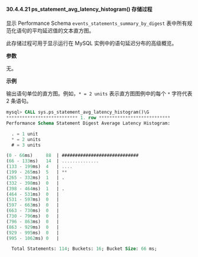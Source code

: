 #### 30.4.4.21 ps_statement_avg_latency_histogram() 存储过程

显示 Performance Schema `events_statements_summary_by_digest` 表中所有规范化语句的平均延迟值的文本直方图。

此存储过程可用于显示运行在 MySQL 实例中的语句延迟分布的高级概览。

**参数**

无。

**示例**

输出语句单位的直方图。例如，`* = 2 units` 表示直方图图例中的每个 `*` 字符代表 2 条语句。

```sql
mysql> CALL sys.ps_statement_avg_latency_histogram()\G
*************************** 1. row ***************************
Performance Schema Statement Digest Average Latency Histogram:

  . = 1 unit
  * = 2 units
  # = 3 units

(0 - 66ms)     88  | #############################
(66 - 133ms)   14  | ..............
(133 - 199ms)  4   | ....
(199 - 265ms)  5   | **
(265 - 332ms)  1   | .
(332 - 398ms)  0   |
(398 - 464ms)  1   | .
(464 - 531ms)  0   |
(531 - 597ms)  0   |
(597 - 663ms)  0   |
(663 - 730ms)  0   |
(730 - 796ms)  0   |
(796 - 863ms)  0   |
(863 - 929ms)  0   |
(929 - 995ms)  0   |
(995 - 1062ms) 0   |

  Total Statements: 114; Buckets: 16; Bucket Size: 66 ms;
```